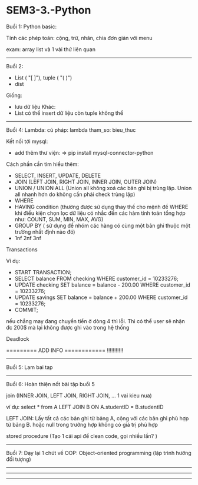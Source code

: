 # SEM3-3.-Python

Buổi 1:
Python basic:

Tính các phép toán: cộng, trừ, nhân, chia đơn giản với menu

exam: array list và 1 vài thứ liên quan

---------------------------------------------

Buổi 2: 
- List ( "[ ]"), tuple ( "( )")
- dist

Giống:
- lưu dữ liệu
Khác:
- List có thể insert dữ liệu còn tuple không thể


---------------------------------------------

Buổi 4:
Lambda: cú pháp: lambda tham_so: bieu_thuc

Kết nối tới mysql:
- add thêm thư viện: => pip install mysql-connector-python

Cách phần cần tìm hiểu thêm:
- SELECT, INSERT, UPDATE, DELETE
- JOIN (LEFT JOIN, RIGHT JOIN, INNER JOIN, OUTER JOIN)
- UNION / UNION ALL (Union all không xoá các bản ghi bị trùng lặp. Union all nhanh hơn do không cần phải check trùng lặp)
- WHERE 
- HAVING condition (thường được sử dụng thay thế cho mệnh đề WHERE khi điều kiện chọn lọc dữ liệu có nhắc đến các hàm tính toán tổng hợp như: COUNT, SUM, MIN, MAX, AVG)
- GROUP BY ( sử dụng để nhóm các hàng có cùng một bản ghi thuộc một trường nhất định nào đó)
- 1nf 2nf 3nf 

Transactions

Ví dụ: 

- START TRANSACTION;
- SELECT balance FROM checking WHERE customer_id = 10233276;
- UPDATE checking SET balance = balance - 200.00 WHERE customer_id = 10233276;
- UPDATE savings  SET balance = balance + 200.00 WHERE customer_id = 10233276;
- COMMIT;

nếu chẳng may đang chuyển tiền ở dòng 4 thì lỗi. Thì có thể user sẽ nhận đc 200$ mà lại không được ghi vào trong hệ thống 

Deadlock

========= ADD INFO ============ !!!!!!!!!!!


---------------------------------------------

Buổi 5: Lam bai tap

---------------------------------------------

Buổi 6: Hoàn thiện nốt bài tập buổi 5

join (INNER JOIN, LEFT JOIN, RIGHT JOIN, ... 1 vai kieu nua)

ví dụ: select * from   A   LEFT JOIN    B   ON   A.studentID = B.studentID

LEFT JOIN: Lấy tất cả các bản ghi từ bảng A, cộng với các bản ghi phù hợp từ bảng B. hoặc null trong trường hợp không có giá trị phù hợp

stored procedure (Tạo 1 cái api để clean code, gọi nhiều lần? )

---------------------------------------------

Buổi 7: 
Dạy lại 1 chút về OOP: Object-oriented programming (lập trình hướng đối tượng)




---------------------------------------------


---------------------------------------------


---------------------------------------------
